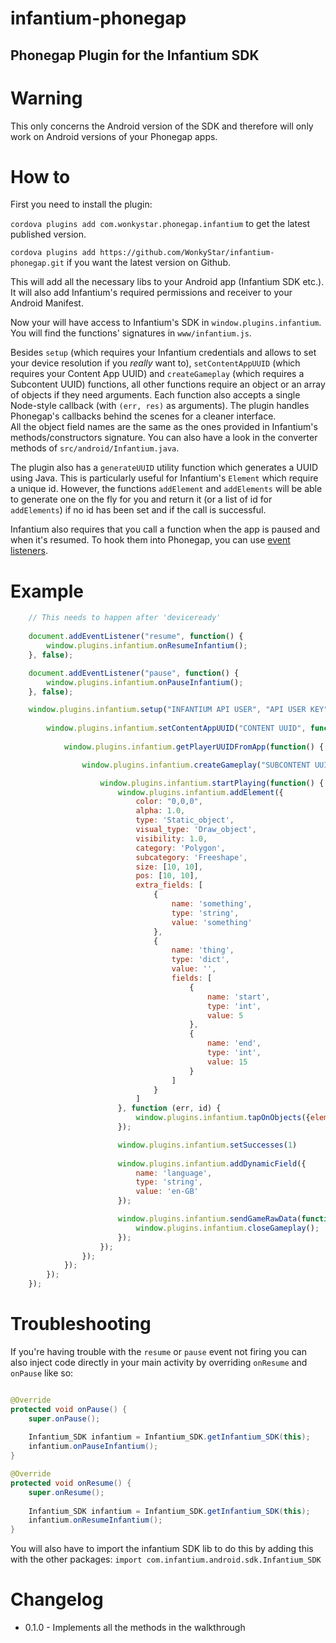 infantium-phonegap
==================

## Phonegap Plugin for the Infantium SDK

# Warning

This only concerns the Android version of the SDK and therefore will only work on Android versions of your Phonegap apps.

# How to

First you need to install the plugin:

`cordova plugins add com.wonkystar.phonegap.infantium` to get the latest published version.  

`cordova plugins add https://github.com/WonkyStar/infantium-phonegap.git` if you want the latest version on Github.


This will add all the necessary libs to your Android app (Infantium SDK etc.). It will also add Infantium's required permissions and receiver to your Android Manifest.

Now your will have access to Infantium's SDK in `window.plugins.infantium`.  
You will find the functions' signatures in `www/infantium.js`.

Besides `setup` (which requires your Infantium credentials and allows to set your device resolution if you _really_ want to), `setContentAppUUID` (which requires your Content App UUID) and `createGameplay` (which requires a Subcontent UUID) functions, all other functions require an object or an array of objects if they need arguments. Each function also accepts a single Node-style callback (with `(err, res)` as arguments). The plugin handles Phonegap's callbacks behind the scenes for a cleaner interface.  
All the object field names are the same as the ones provided in Infantium's methods/constructors signature. You can also have a look in the converter methods of `src/android/Infantium.java`.

The plugin also has a `generateUUID` utility function which generates a UUID using Java. This is particularly useful for Infantium's `Element` which require a unique id. However, the functions `addElement` and `addElements` will be able to generate one on the fly for you and return it (or a list of id for `addElements`) if no id has been set and if the call is successful.

Infantium also requires that you call a function when the app is paused and when it's resumed. To hook them into Phonegap, you can use [event listeners](http://docs.phonegap.com/en/3.1.0/cordova_events_events.md.html#pause).

# Example

```js
	// This needs to happen after 'deviceready'
	
	document.addEventListener("resume", function() {
		window.plugins.infantium.onResumeInfantium();
	}, false);

	document.addEventListener("pause", function() {
		window.plugins.infantium.onPauseInfantium();
	}, false);

	window.plugins.infantium.setup("INFANTIUM API USER", "API USER KEY", function() {
	    
	    window.plugins.infantium.setContentAppUUID("CONTENT UUID", function() {
	    
	        window.plugins.infantium.getPlayerUUIDFromApp(function() {

                window.plugins.infantium.createGameplay("SUBCONTENT UUID", function() {

                    window.plugins.infantium.startPlaying(function() {
                        window.plugins.infantium.addElement({
                            color: "0,0,0",
                            alpha: 1.0,
                            type: 'Static_object',
                            visual_type: 'Draw_object',
                            visibility: 1.0,
                            category: 'Polygon',
                            subcategory: 'Freeshape',
                            size: [10, 10],
                            pos: [10, 10],
                            extra_fields: [
                            	{
                            		name: 'something',
                                    type: 'string',
                                    value: 'something'
                               	},
                                {
                                	name: 'thing',
                                    type: 'dict',
                                    value: '',
                                    fields: [
                                    	{
	                                    	name: 'start',
	                                        type: 'int',
	                                        value: 5
	                                   	},
                                        {
                                        	name: 'end',
                                            type: 'int',
                                            value: 15
                                        }
                                   	]
                               	}
                            ]
                        }, function (err, id) {
                            window.plugins.infantium.tapOnObjects({element_id: id, output: 'success'});
                        });

                        window.plugins.infantium.setSuccesses(1)
                        
                        window.plugins.infantium.addDynamicField({
                            name: 'language',
                            type: 'string',
                            value: 'en-GB'
                        });

                        window.plugins.infantium.sendGameRawData(function() {
                            window.plugins.infantium.closeGameplay();
                        });
                    });
                });
	        });
	    });
	});
```

# Troubleshooting

If you're having trouble with the `resume` or `pause` event not firing you can also inject code directly in your main activity by overriding `onResume` and `onPause` like so:

```java

@Override
protected void onPause() {
    super.onPause();
    
    Infantium_SDK infantium = Infantium_SDK.getInfantium_SDK(this);
    infantium.onPauseInfantium();
}

@Override
protected void onResume() {
    super.onResume();
    
    Infantium_SDK infantium = Infantium_SDK.getInfantium_SDK(this);
    infantium.onResumeInfantium();
}
```

You will also have to import the infantium SDK lib to do this by adding this with the other packages: `import com.infantium.android.sdk.Infantium_SDK`

# Changelog

- 0.1.0 - Implements all the methods in the walkthrough